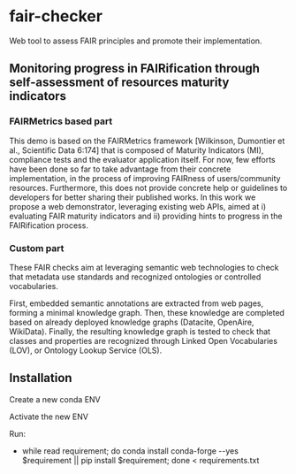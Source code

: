 # fair-checker

Web tool to assess FAIR principles and promote their implementation.

## Monitoring progress in FAIRification through self-assessment of resources maturity indicators

### FAIRMetrics based part

This demo is based on the FAIRMetrics framework [Wilkinson, Dumontier et al., Scientific Data 6:174] that is composed of Maturity Indicators (MI), compliance tests and the evaluator application itself. For now, few efforts have been done so far to take advantage from their concrete implementation, in the process of improving FAIRness of users/community resources. Furthermore, this does not provide concrete help or guidelines to developers for better sharing their published works. In this work we propose a web demonstrator, leveraging existing web APIs, aimed at i) evaluating FAIR maturity indicators and ii) providing hints to progress in the FAIRification process.

### Custom part

These FAIR checks aim at leveraging semantic web technologies to check that metadata use standards and recognized ontologies or controlled vocabularies.

First, embedded semantic annotations are extracted from web pages, forming a minimal knowledge graph. Then, these knowledge are completed based on already deployed knowledge graphs (Datacite, OpenAire, WikiData). Finally, the resulting knowledge graph is tested to check that classes and properties are recognized through Linked Open Vocabularies (LOV), or Ontology Lookup Service (OLS).

## Installation

Create a new conda ENV

Activate the new ENV

Run: 
- while read requirement; do conda install  conda-forge --yes $requirement || pip install $requirement; done < requirements.txt
